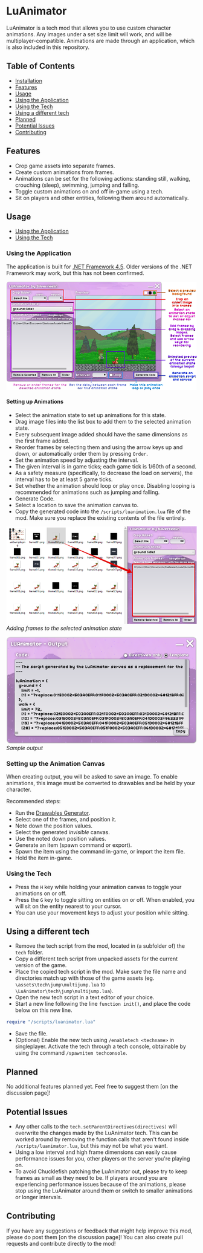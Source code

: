 # LuAnimator
LuAnimator is a tech mod that allows you to use custom character animations. Any images under a set size limit will work, and will be multiplayer-compatible. Animations are made through an application, which is also included in this repository.

## Table of Contents
- [Installation](https://github.com/Silverfeelin/LuAnimator/wiki/Installation)
- [Features](#features)
- [Usage](#usage)
 - [Using the Application](#using-the-application)
 - [Using the Tech](#using-the-tech)
- [Using a different tech](#using-a-different-tech)
- [Planned](#planned)
- [Potential Issues](#potential-issues)
- [Contributing](#contributing)

## Features
* Crop game assets into separate frames.
* Create custom animations from frames.
 * Animations can be set for the following actions: standing still, walking, crouching (sleep), swimming, jumping and falling.
* Toggle custom animations on and off in-game using a tech.
* Sit on players and other entities, following them around automatically.

## Usage
* [Using the Application](#using-the-application)
* [Using the Tech](#using-the-tech)

### Using the Application
The application is built for [.NET Framework 4.5](https://www.microsoft.com/en-us/download/details.aspx?id=30653). Older versions of the .NET Framework may work, but this has not been confirmed.

![Overview](https://raw.githubusercontent.com/Silverfeelin/LuAnimator/master/readme/overview.png "Application Overview")

#### Setting up Animations
* Select the animation state to set up animations for this state.
* Drag image files into the list box to add them to the selected animation state.
 * Every subsequent image added should have the same dimensions as the first frame added.
* Reorder frames by selecting them and using the arrow keys up and down, or automatically order them by pressing `Order`.
* Set the animation speed by adjusting the interval.
 * The given interval is in game ticks; each game tick is 1/60th of a second.
 * As a safety measure (specifically, to decrease the load on servers), the interval has to be at least 5 game ticks.
* Set whether the animation should loop or play once. Disabling looping is recommended for animations such as jumping and falling.
* Generate Code.
* Select a location to save the animation canvas to.
* Copy the generated code into the `/scripts/luanimation.lua` file of the mod. Make sure you replace the existing contents of the file entirely.

![Adding Frames](https://raw.githubusercontent.com/Silverfeelin/LuAnimator/master/readme/drag.png "Adding Frames")  
*Adding frames to the selected animation state*

![Output](https://raw.githubusercontent.com/Silverfeelin/LuAnimator/master/readme/output.png "Output")  
*Sample output*

### Setting up the Animation Canvas
When creating output, you will be asked to save an image. To enable animations, this image must be converted to drawables and be held by your character.

Recommended steps:
* Run the [Drawables Generator](https://github.com/Silverfeelin/Drawables-Generator).
* Select one of the frames, and position it.
* Note down the position values.
* Select the generated *invisible* canvas.
* Use the noted down position values.
* Generate an item (spawn command or export).
* Spawn the item using the command in-game, or import the item file.
* Hold the item in-game.

### Using the Tech
* Press the `H` key while holding your animation canvas to toggle your animations on or off.
* Press the `G` key to toggle sitting on entities on or off. When enabled, you will sit on the entity nearest to your cursor.
 * You can use your movement keys to adjust your position while sitting.

## Using a different tech
* Remove the tech script from the mod, located in (a subfolder of) the `tech` folder.
* Copy a different tech script from unpacked assets for the current version of the game.
* Place the copied tech script in the mod. Make sure the file name and directories match up with those of the game assets (eg. `\assets\tech\jump\multijump.lua` to `\LuAnimator\tech\jump\multijump.lua`).
* Open the new tech script in a text editor of your choice.
* Start a new line following the line `function init()`, and place the code below on this new line.
```lua
require "/scripts/luanimator.lua"
```
* Save the file.
* (Optional) Enable the new tech using `/enabletech <techname>` in singleplayer. Activate the tech through a tech console, obtainable by using the command `/spawnitem techconsole`.

## Planned
No additional features planned yet. Feel free to suggest them [on the discussion page]!

## Potential Issues
* Any other calls to the `tech.setParentDirectives(directives)` will overwrite the changes made by the LuAnimator tech. This can be worked around by removing the function calls that aren't found inside `/scripts/luanimator.lua`, but this may not be what you want.
* Using a low interval and high frame dimensions can easily cause performance issues for you, other players or the server you're playing on.
 * To avoid Chucklefish patching the LuAnimator out, please try to keep frames as small as they need to be. If players around you are experiencing performance issues because of the animations, please stop using the LuAnimator around them or switch to smaller animations or longer intervals.

## Contributing
If you have any suggestions or feedback that might help improve this mod, please do post them [on the discussion page]!
You can also create pull requests and contribute directly to the mod!
